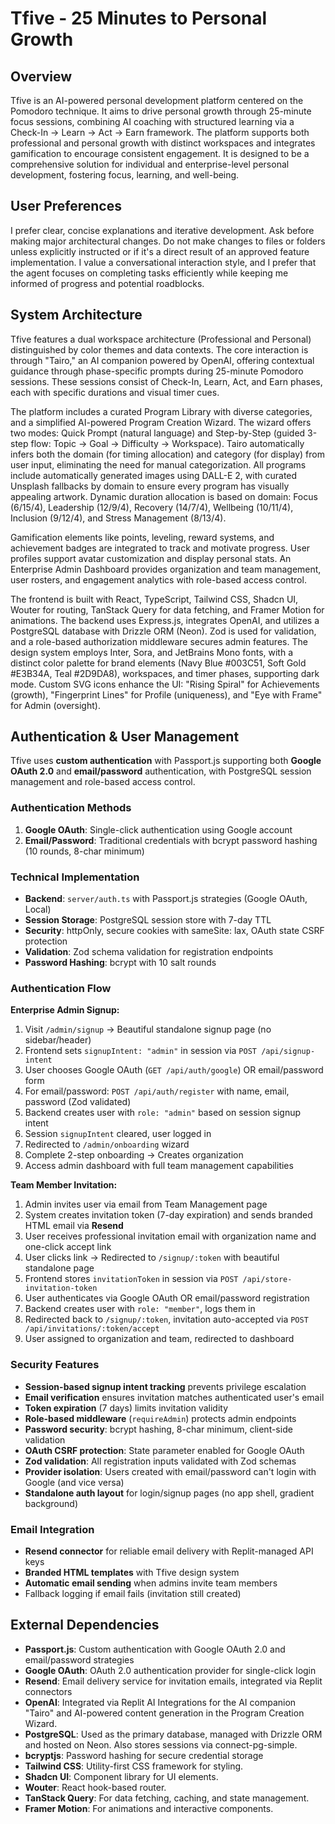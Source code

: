 # Tfive - 25 Minutes to Personal Growth

## Overview
Tfive is an AI-powered personal development platform centered on the Pomodoro technique. It aims to drive personal growth through 25-minute focus sessions, combining AI coaching with structured learning via a Check-In → Learn → Act → Earn framework. The platform supports both professional and personal growth with distinct workspaces and integrates gamification to encourage consistent engagement. It is designed to be a comprehensive solution for individual and enterprise-level personal development, fostering focus, learning, and well-being.

## User Preferences
I prefer clear, concise explanations and iterative development. Ask before making major architectural changes. Do not make changes to files or folders unless explicitly instructed or if it's a direct result of an approved feature implementation. I value a conversational interaction style, and I prefer that the agent focuses on completing tasks efficiently while keeping me informed of progress and potential roadblocks.

## System Architecture
Tfive features a dual workspace architecture (Professional and Personal) distinguished by color themes and data contexts. The core interaction is through "Tairo," an AI companion powered by OpenAI, offering contextual guidance through phase-specific prompts during 25-minute Pomodoro sessions. These sessions consist of Check-In, Learn, Act, and Earn phases, each with specific durations and visual timer cues.

The platform includes a curated Program Library with diverse categories, and a simplified AI-powered Program Creation Wizard. The wizard offers two modes: Quick Prompt (natural language) and Step-by-Step (guided 3-step flow: Topic → Goal → Difficulty → Workspace). Tairo automatically infers both the domain (for timing allocation) and category (for display) from user input, eliminating the need for manual categorization. All programs include automatically generated images using DALL-E 2, with curated Unsplash fallbacks by domain to ensure every program has visually appealing artwork. Dynamic duration allocation is based on domain: Focus (6/15/4), Leadership (12/9/4), Recovery (14/7/4), Wellbeing (10/11/4), Inclusion (9/12/4), and Stress Management (8/13/4).

Gamification elements like points, leveling, reward systems, and achievement badges are integrated to track and motivate progress. User profiles support avatar customization and display personal stats. An Enterprise Admin Dashboard provides organization and team management, user rosters, and engagement analytics with role-based access control.

The frontend is built with React, TypeScript, Tailwind CSS, Shadcn UI, Wouter for routing, TanStack Query for data fetching, and Framer Motion for animations. The backend uses Express.js, integrates OpenAI, and utilizes a PostgreSQL database with Drizzle ORM (Neon). Zod is used for validation, and a role-based authorization middleware secures admin features. The design system employs Inter, Sora, and JetBrains Mono fonts, with a distinct color palette for brand elements (Navy Blue #003C51, Soft Gold #E3B34A, Teal #2D9DA8), workspaces, and timer phases, supporting dark mode. Custom SVG icons enhance the UI: "Rising Spiral" for Achievements (growth), "Fingerprint Lines" for Profile (uniqueness), and "Eye with Frame" for Admin (oversight).

## Authentication & User Management
Tfive uses **custom authentication** with Passport.js supporting both **Google OAuth 2.0** and **email/password** authentication, with PostgreSQL session management and role-based access control.

### Authentication Methods
1. **Google OAuth**: Single-click authentication using Google account
2. **Email/Password**: Traditional credentials with bcrypt password hashing (10 rounds, 8-char minimum)

### Technical Implementation
- **Backend**: `server/auth.ts` with Passport.js strategies (Google OAuth, Local)
- **Session Storage**: PostgreSQL session store with 7-day TTL
- **Security**: httpOnly, secure cookies with sameSite: lax, OAuth state CSRF protection
- **Validation**: Zod schema validation for registration endpoints
- **Password Hashing**: bcrypt with 10 salt rounds

### Authentication Flow
**Enterprise Admin Signup:**
1. Visit `/admin/signup` → Beautiful standalone signup page (no sidebar/header)
2. Frontend sets `signupIntent: "admin"` in session via `POST /api/signup-intent`
3. User chooses Google OAuth (`GET /api/auth/google`) OR email/password form
4. For email/password: `POST /api/auth/register` with name, email, password (Zod validated)
5. Backend creates user with `role: "admin"` based on session signup intent
6. Session `signupIntent` cleared, user logged in
7. Redirected to `/admin/onboarding` wizard
8. Complete 2-step onboarding → Creates organization
9. Access admin dashboard with full team management capabilities

**Team Member Invitation:**
1. Admin invites user via email from Team Management page
2. System creates invitation token (7-day expiration) and sends branded HTML email via **Resend**
3. User receives professional invitation email with organization name and one-click accept link
4. User clicks link → Redirected to `/signup/:token` with beautiful standalone page
5. Frontend stores `invitationToken` in session via `POST /api/store-invitation-token`
6. User authenticates via Google OAuth OR email/password registration
7. Backend creates user with `role: "member"`, logs them in
8. Redirected back to `/signup/:token`, invitation auto-accepted via `POST /api/invitations/:token/accept`
9. User assigned to organization and team, redirected to dashboard

### Security Features
- **Session-based signup intent tracking** prevents privilege escalation
- **Email verification** ensures invitation matches authenticated user's email
- **Token expiration** (7 days) limits invitation validity
- **Role-based middleware** (`requireAdmin`) protects admin endpoints
- **Password security**: bcrypt hashing, 8-char minimum, client-side validation
- **OAuth CSRF protection**: State parameter enabled for Google OAuth
- **Zod validation**: All registration inputs validated with Zod schemas
- **Provider isolation**: Users created with email/password can't login with Google (and vice versa)
- **Standalone auth layout** for login/signup pages (no app shell, gradient background)

### Email Integration
- **Resend connector** for reliable email delivery with Replit-managed API keys
- **Branded HTML templates** with Tfive design system
- **Automatic email sending** when admins invite team members
- Fallback logging if email fails (invitation still created)

## External Dependencies
- **Passport.js**: Custom authentication with Google OAuth 2.0 and email/password strategies
- **Google OAuth**: OAuth 2.0 authentication provider for single-click login
- **Resend**: Email delivery service for invitation emails, integrated via Replit connectors
- **OpenAI**: Integrated via Replit AI Integrations for the AI companion "Tairo" and AI-powered content generation in the Program Creation Wizard.
- **PostgreSQL**: Used as the primary database, managed with Drizzle ORM and hosted on Neon. Also stores sessions via connect-pg-simple.
- **bcryptjs**: Password hashing for secure credential storage
- **Tailwind CSS**: Utility-first CSS framework for styling.
- **Shadcn UI**: Component library for UI elements.
- **Wouter**: React hook-based router.
- **TanStack Query**: For data fetching, caching, and state management.
- **Framer Motion**: For animations and interactive components.